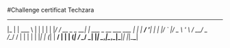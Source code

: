 #Challenge certificat Techzara


   ___  ______               _
  |_  | | ___ \             | |
    | | | |_/ / __ _   _  __| | ___ _ __   ___ ___
    | | |  __/ '__| | | |/ _` |/ _ \ '_ \ / __/ _ \
/\__/ / | |  | |  | |_| | (_| |  __/ | | | (_|  __/
\____/  \_|  |_|   \__,_|\__,_|\___|_| |_|\___\___|